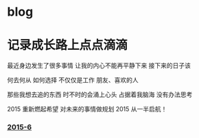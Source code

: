 # blog
# 记录成长路上点点滴滴
最近身边发生了很多事情
让我的内心不能再平静下来
接下来的日子该

何去何从
如何选择
不仅仅是工作
朋友、喜欢的人

那些我想去追的东西
时不时的会涌上心头
占据着我脑海
没有办法思考

2015
重新燃起希望
对未来的事情做规划
2015
从一半启航！

###  [2015-6](blog/2015-6)  
